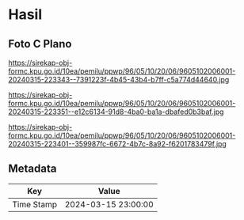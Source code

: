 # Hasil

## Foto C Plano

https://sirekap-obj-formc.kpu.go.id/10ea/pemilu/ppwp/96/05/10/20/06/9605102006001-20240315-223343--7391223f-4b45-43b4-b7ff-c5a774d44640.jpg

https://sirekap-obj-formc.kpu.go.id/10ea/pemilu/ppwp/96/05/10/20/06/9605102006001-20240315-223351--e12c6134-91d8-4ba0-ba1a-dbafed0b3baf.jpg

https://sirekap-obj-formc.kpu.go.id/10ea/pemilu/ppwp/96/05/10/20/06/9605102006001-20240315-223401--359987fc-6672-4b7c-8a92-f6201783479f.jpg


## Metadata

| Key        | Value               |
| ---------- | ------------------- |
| Time Stamp | 2024-03-15 23:00:00 |



